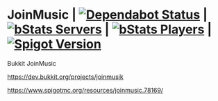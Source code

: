 # JoinMusic | [![Dependabot Status](https://api.dependabot.com/badges/status?host=github&repo=T0biii/JoinMusic)](https://dependabot.com) | [![bStats Servers](https://img.shields.io/bstats/servers/6447)](https://bstats.org/plugin/bukkit/JoinMusik) | [![bStats Players](https://img.shields.io/bstats/players/6447)](https://bstats.org/plugin/bukkit/JoinMusik) | [![Spigot Version](https://img.shields.io/spiget/version/78169?label=Version)](https://www.spigotmc.org/resources/joinmusic.78169/) 
Bukkit JoinMusic

https://dev.bukkit.org/projects/joinmusik

https://www.spigotmc.org/resources/joinmusic.78169/


